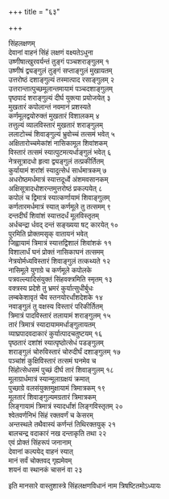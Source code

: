 +++
title = "६३"

+++
   
सिंहलक्षणम्  
देवानां वाहनं सिंहं लक्षणं वक्ष्यतेऽधुना   
उष्णीषात्खुरवर्यन्तं तुङ्गं पञ्चशराङ्गुलम् १  
उष्णीषं द्व्यङ्गुलं तुङ्गं सप्ताङ्गुलं मुखायतम्   
उत्तरोष्ठं दशाङ्गुल्यं तस्मात्पाद रसाङ्गुलम् २  
उत्तरान्तात्पुच्छमूलान्तमायामं पञ्चदशाङ्गुलम्   
पृष्ठपादं शराङ्गुल्यं दीर्घ युक्त्या प्रयोजयेत् ३  
मुखतारं कपोलान्तं नवमानं प्रशस्यते   
कर्णमूलद्वयोरुक्तं मुखतारं विशालकम् ४  
तत्तुल्यं व्यालविस्तारं मुखतारं शराङ्गुलम्   
ललाटोच्चं शिवाङ्गुल्यं भ्रुवोच्चं तत्समं भवेत् ५  
अक्षितारोच्चमेकांशं नासिकामूल शिवांशकम्   
विस्तारं तत्समं स्यात्पुटमत्यर्धाङ्गुलं भवेत् ६  
नेत्रसूत्रादधो हृत्वा द्व्यङ्गुलं तत्प्रकीर्तितम्   
कुर्यायामं शरांशं स्यादुत्सेधं सार्धमात्रकम् ७  
अधरोष्ठमर्धमात्रं स्यात्तदूर्ध्वे अंशमवसानकम्   
अक्षिसूत्रादधोशरन्तमुत्तरोष्ठं प्रकल्पयेत् ८  
कपोलं च द्विमात्रं स्यात्कर्णायामं शिवाङ्गुलम्   
कर्णतारमर्धमात्रं स्यात् कर्णमूले तु तत्समम् ९  
दन्तदीर्घं शिवांशं स्यात्तदर्धं मूलविस्तृतम्   
अर्धचन्द्रा र्धवद् दन्तं सङ्ख्यया षट् कारयेत् १०  
पुरमिति प्रोक्तमसृक् वातायनं भवेत्   
जिह्वायामं त्रिमात्रं स्यात्तद्विशालं शिवांशकं ११  
विशालार्धं घनं प्रोक्तं नासिकाघनं तत्समम्   
नेत्रयोर्मध्यविस्तारं शिवाङ्गुलं तत्कथ्यते १२  
नासिमूले युगाग्रे च कर्णमूले कपोलके   
पत्रवल्ल्यादिसंयुक्तं सिंहवक्त्रमिति स्मृतम् १३  
वक्त्रस्य प्रदेशे तु भ्रमरं कुर्यात्सुधीर्बुधः   
लम्बकेशावृतं चैव स्तनयोरर्धांशदेशके १४  
नवाङ्गुलं तु वक्षस्य विस्तारं परिकीर्तितम्   
त्रिमात्रं पादविस्तारं तलायामं शराङ्गुलम् १५  
तारं त्रिमात्रं स्यादायाममर्धाङ्गुलायतम्   
व्याघ्रपादवदाकारं कुर्यात्पादचतुष्टयम् १६  
पृष्ठतारं दशांशं स्यात्पृष्ठोत्सेधं पडङ्गुलम्   
शराङ्गुलं चोरुविस्तारं चोरुदीर्घं दशाङ्गुलम् १७  
पञ्चांशं कुक्षिविस्तारं तत्समं घनमेव च   
सिंहोत्सेधसमं पुच्छं दीर्घ तारं शिवाङ्गुलम् १८  
मूलाग्रार्धमात्रं स्यान्मूलाग्रक्षयं क्रमात्   
पुच्छाग्रे वलसंयुक्तमुक्षायामं त्रिमात्रकम् १९  
मूलतारं शिवाङ्गुल्यमग्रतारं त्रिमात्रकम्   
लिङ्गायामं त्रिमात्रं स्यादर्धांशं लिङ्गविस्तृतम् २०  
श्वेतवर्णनिभं सिंहं रक्तवर्णं च केसरम्   
अन्तस्थले तथैवास्यं कर्णन्तं तिथिरक्तयुक् २१  
बालचन्द्र वदाकारं नख दन्ताकृति तथा २२  
एवं प्रोक्तं सिंहरूपं जनानाम्  
देवानां कल्पयेद् वाहनं स्यात्   
मानं सर्वं चोक्तवद् गृह्यमेवम्  
शयनं वा स्थानकं चासनं वा २३     

इति मानसारे वास्तुशास्त्रे सिंहलक्षणविधानं नाम त्रिषष्टितमोऽध्यायः
